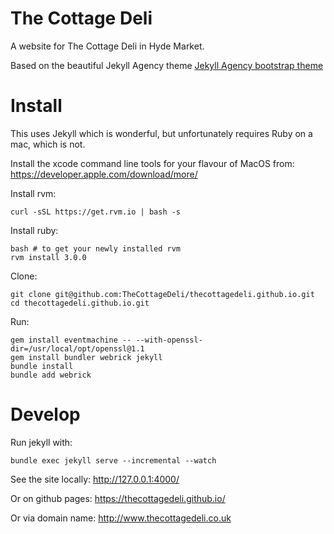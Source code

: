The Cottage Deli
================

A website for The Cottage Deli in Hyde Market.

Based on the beautiful Jekyll Agency theme [Jekyll Agency bootstrap theme ](http://jekyllthemes.org/themes/agency/)

# Install

This uses Jekyll which is wonderful, but unfortunately requires Ruby on a mac, which is not.

Install the xcode command line tools for your flavour of MacOS from: https://developer.apple.com/download/more/

Install rvm:

    curl -sSL https://get.rvm.io | bash -s

Install ruby:

    bash # to get your newly installed rvm
    rvm install 3.0.0
Clone:

    git clone git@github.com:TheCottageDeli/thecottagedeli.github.io.git
    cd thecottagedeli.github.io.git

Run:

    gem install eventmachine -- --with-openssl-dir=/usr/local/opt/openssl@1.1
    gem install bundler webrick jekyll
    bundle install
    bundle add webrick

# Develop

Run jekyll with:

    bundle exec jekyll serve --incremental --watch

See the site locally: http://127.0.0.1:4000/

Or on github pages: https://thecottagedeli.github.io/

Or via domain name: http://www.thecottagedeli.co.uk
